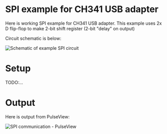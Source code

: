 # SPI example for CH341 USB adapter 

Here is working SPI example for CH341 USB adapter.
This example uses 2x D flip-flop to make 2-bit shift register (2-bit "delay" on
output)


Circuit schematic is below:

![Schematic of example SPI circuit](https://github.com/hpaluch/ch341-spi-shift-reg/blob/master/ExpressPCB/ch341-spi-shiftreg.png?raw=true)



# Setup

TODO:...

# Output

Here is output from PulseView:

![SPI communication - PulseView](https://github.com/hpaluch/ch341-spi-shift-reg/blob/master/PulseView/pulseview-ch341-spi-shiftreg.png?raw=true)

